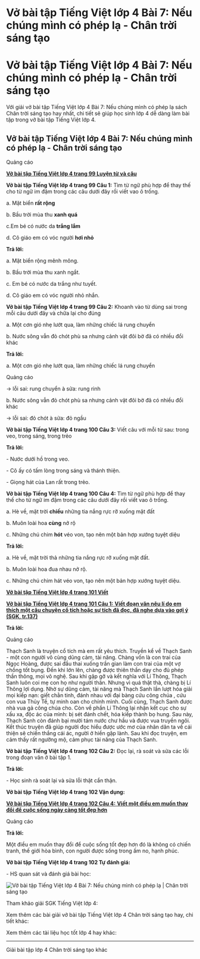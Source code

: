 # Vở bài tập Tiếng Việt lớp 4 Bài 7: Nếu chúng mình có phép lạ - Chân trời sáng tạo

# Vở bài tập Tiếng Việt lớp 4 Bài 7: Nếu chúng mình có phép lạ - Chân trời sáng tạo

Với giải vở bài tập Tiếng Việt lớp 4 Bài 7: Nếu chúng mình có phép lạ sách Chân trời sáng tạo hay nhất, chi tiết sẽ giúp học sinh lớp 4 dễ dàng làm bài tập trong vở bài tập Tiếng Việt lớp 4.

## Vở bài tập Tiếng Việt lớp 4 Bài 7: Nếu chúng mình có phép lạ - Chân trời sáng tạo

Quảng cáo

[**Vở bài tập Tiếng Việt lớp 4 trang 99 Luyện từ và câu**](https://vietjack.com/vbt-tieng-viet-4-ct/luyen-tu-va-cau-trang-99-vbt-tieng-viet-4-tap-1.jsp)

**Vở bài tập Tiếng Việt lớp 4 trang 99 Câu 1:** Tìm từ ngữ phù hợp để thay thế cho từ ngữ im đậm trong các câu dưới đây rồi viết vao ô trống.

a. Mặt biển **rất rộng**

b. Bầu trời mùa thu **xanh quá**

c.Em bé có nước da **trắng lắm**

d. Cô giáo em có vóc người **hơi nhỏ**

**Trả lời:**

a. Mặt biển rộng mênh mông.

b. Bầu trời mùa thu xanh ngắt.

c. Em bé có nước da trắng như tuyết.

d. Cô giáo em có vóc người nhỏ nhắn.

**Vở bài tập Tiếng Việt lớp 4 trang 99 Câu 2:** Khoanh vào từ dùng sai trong mỗi câu dưới đây và chữa lại cho đúng

a. Một cơn gió nhẹ lướt qua, làm những chiếc lá rung chuyển

b. Nước sông vẫn đỏ chót phù sa nhưng cảnh vật đôi bờ đã có nhiều đổi khác 

**Trả lời:**

a. Một cơn gió nhẹ lướt qua, làm những chiếc lá rung chuyển

Quảng cáo

→ lỗi sai: rung chuyển à sửa: rung rinh

b. Nước sông vẫn đỏ chót phù sa nhưng cảnh vật đôi bờ đã có nhiều đổi khác 

→ lỗi sai: đỏ chót à sửa: đỏ ngầu

**Vở bài tập Tiếng Việt lớp 4 trang 100 Câu 3:** Viết câu với mỗi từ sau: trong veo, trong sáng, trong trẻo 

**Trả lời:**

\- Nước dưới hồ trong veo.

\- Cô ấy có tấm lòng trong sáng và thánh thiện.

\- Giọng hát của Lan rất trong trẻo.

**Vở bài tập Tiếng Việt lớp 4 trang 100 Câu 4:** Tìm từ ngữ phù hợp để thay thế cho từ ngữ im đậm trong các câu dưới đây rồi viết vao ô trống.

a. Hè về, mặt trời **chiếu** những tia nắng rực rỡ xuống mặt đất

b. Muôn loài hoa **cùng** nở rộ

c. Những chú chim **hót** véo von, tạo nên một bản hợp xướng tuyệt diệu 

**Trả lời:**

a. Hè về, mặt trời thả những tia nắng rực rỡ xuống mặt đất.

b. Muôn loài hoa đua nhau nở rộ.

c. Những chú chim hát véo von, tạo nên một bản hợp xướng tuyệt diệu.

[**Vở bài tập Tiếng Việt lớp 4 trang 101 Viết**](https://vietjack.com/vbt-tieng-viet-4-ct/viet-trang-101-vbt-tieng-viet-4-tap-1.jsp)

[**Vở bài tập Tiếng Việt lớp 4 trang 101 Câu 1:** **Viết đoạn văn nêu lí do em thích một câu chuyện cổ tích hoặc sự tích đã đọc, đã nghe dựa vào gợi ý (SGK, tr.137)**](https://vietjack.com/vbt-tieng-viet-4-ct/viet-doan-van-neu-li-do-em-thich-mot-cau-chuyen-co-tich-vm.jsp)

**Trả lời:**

Quảng cáo

Thạch Sanh là truyện cổ tích mà em rất yêu thích. Truyền kể về Thạch Sanh - một con người vô cùng dũng cảm, tài năng. Chàng vốn là con trai của Ngọc Hoàng, được sai đầu thai xuống trần gian làm con trai của một vợ chồng tốt bụng. Đến khi lớn lên, chàng được thiên thần dạy cho đủ phép thần thông, mọi võ nghệ. Sau khi gặp gỡ và kết nghĩa với Lí Thông, Thạch Sanh luôn coi mẹ con họ như người thân. Nhưng vì quá thật thà, chàng bị Lí Thông lợi dụng. Nhờ sự dũng cảm, tài năng mà Thạch Sanh lần lượt hóa giải mọi kiếp nạn: giết chằn tinh, đánh nhau với đại bàng cứu công chúa , cứu con vua Thủy Tề, tự minh oan cho chính mình. Cuối cùng, Thạch Sanh được nhà vua gả công chúa cho. Còn về phần Lí Thông lại nhận kết cục cho sự xấu xa, độc ác của mình: bị sét đánh chết, hóa kiếp thành bọ hung. Sau này, Thạch Sanh còn đánh bại mười tám nước chư hầu và được vua truyền ngôi. Kết thúc truyện đã giúp người đọc hiểu được ước mơ của nhân dân ta về cái thiện sẽ chiến thắng cái ác, người ở hiền gặp lành. Sau khi đọc truyện, em cảm thấy rất ngưỡng mộ, cảm phục tài năng của Thạch Sanh.

**Vở bài tập Tiếng Việt lớp 4 trang 102 Câu 2:** Đọc lại, rà soát và sửa các lỗi trong đoạn văn ở bài tập 1.

**Trả lời:**

\- Học sinh rà soát lại và sửa lỗi thật cẩn thận.

**Vở bài tập Tiếng Việt lớp 4 trang 102 Vận dụng:**

[**Vở bài tập Tiếng Việt lớp 4 trang 102 Câu 4:** **Viết một điều em muốn thay đổi để cuộc sống ngày càng tốt đẹp hơn**](https://vietjack.com/vbt-tieng-viet-4-ct/viet-mot-dieu-em-muon-thay-doi-de-cuoc-song-vm.jsp)

Quảng cáo

**Trả lời:**

Một điều em muốn thay đổi để cuộc sống tốt đẹp hơn đó là không có chiến tranh, thế giới hòa bình, con người được sống trong ấm no, hạnh phúc.

**Vở bài tập Tiếng Việt lớp 4 trang 102 Tự đánh giá:**

\- HS quan sát và đánh giá bài học:

![Vở bài tập Tiếng Việt lớp 4 Bài 7: Nếu chúng mình có phép lạ | Chân trời sáng tạo](https://vietjack.com/vbt-tieng-viet-4-ct/images/bai-7-neu-chung-minh-co-phep-la-189719.PNG)

Tham khảo giải SGK Tiếng Việt lớp 4:

Xem thêm các bài giải vở bài tập Tiếng Việt lớp 4 Chân trời sáng tạo hay, chi tiết khác:

Xem thêm các tài liệu học tốt lớp 4 hay khác:

* * *

Giải bài tập lớp 4 Chân trời sáng tạo khác
